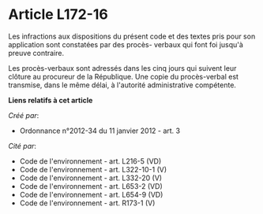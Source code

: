 # Article L172-16

Les infractions aux dispositions du présent code et des textes pris pour son application sont constatées par des procès-
verbaux qui font foi jusqu'à preuve contraire. 

Les procès-verbaux sont adressés dans les cinq jours qui suivent leur clôture au procureur de la République. Une copie du
procès-verbal est transmise, dans le même délai, à l'autorité administrative compétente.

**Liens relatifs à cet article**

_Créé par_:

  - Ordonnance n°2012-34 du 11 janvier 2012 - art. 3

_Cité par_:

  - Code de l'environnement - art. L216-5 (VD)
  - Code de l'environnement - art. L322-10-1 (V)
  - Code de l'environnement - art. L332-20 (V)
  - Code de l'environnement - art. L653-2 (VD)
  - Code de l'environnement - art. L654-9 (VD)
  - Code de l'environnement - art. R173-1 (V)
